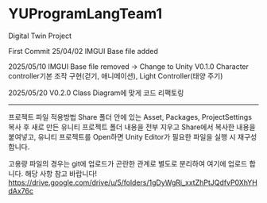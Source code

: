 # YUProgramLangTeam1

Digital Twin Project

First Commit 25/04/02
IMGUI Base file added

2025/05/10
IMGUI Base file removed -> Change to Unity
V0.1.0 Character controller기본 조작 구현(걷기, 애니메이션), Light Controller(태양 주기)

2025/05/20
V0.2.0 Class Diagram에 맞게 코드 리팩토링

---

프로젝트 파일 적용방법
Share 폴더 안에 있는 Asset, Packages, ProjectSettings 복사 후
새로 만든 유니티 프로젝트 폴더 내용을 전부 지우고
Share에서 복사한 내용을 붙여넣고, 유니티 프로젝트를 Open하면
Unity Editor가 필요한 파일을 실행 시 재구성 합니다.

고용량 파일의 경우는 git에 업로드가 곤란한 관계로 별도로 분리하여 여기에 업로드 합니다.
해당 사항 참고 바랍니다!
https://drive.google.com/drive/u/5/folders/1gDyWgRi_xxtZhPtJQdfvP0XhYHdAx76c
